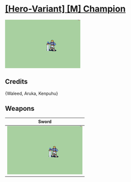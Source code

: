 # [\[Hero-Variant\] \[M\] Champion](../%5BHero-Variant%5D%20%5BM%5D%20Champion)

<img src="./1.%20Sword/Sword_000.png" alt="[Hero-Variant] [M] Champion standing" />

## Credits

{Waleed, Aruka, Kenpuhu}

## Weapons


|Sword |
|  :---: |
| <img alt="Sword animation" src="./1.%20Sword/Sword.gif" /> |
